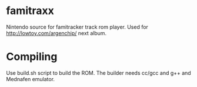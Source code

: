 famitraxx
=========

Nintendo source for famitracker track rom player. Used for http://lowtoy.com/argenchip/ next album.

# Compiling

Use build.sh script to build the ROM.
The builder needs cc/gcc and g++ and Mednafen emulator.
